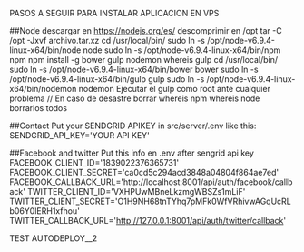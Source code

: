 PASOS A SEGUIR PARA INSTALAR APLICACION EN VPS

##Node
descargar en https://nodejs.org/es/
descomprimir en /opt
tar -C /opt -Jxvf archivo.tar.xz
cd /usr/local/bin/
sudo ln -s /opt/node-v6.9.4-linux-x64/bin/node node
sudo ln -s /opt/node-v6.9.4-linux-x64/bin/npm npm
npm install -g bower gulp nodemon
whereis gulp
cd /usr/local/bin/
sudo ln -s /opt/node-v6.9.4-linux-x64/bin/bower bower
sudo ln -s /opt/node-v6.9.4-linux-x64/bin/gulp gulp
sudo ln -s /opt/node-v6.9.4-linux-x64/bin/nodemon nodemon
Ejecutar el gulp como root ante cualquier problema
// En caso de desastre borrar
whereis npm
whereis node
borrarlos todos


##Contact
Put your SENDGRID APIKEY in src/server/.env like this:
SENDGRID_API_KEY='YOUR API KEY'

##Facebook and twitter
Put this info en .env after sengrid api key
FACEBOOK_CLIENT_ID='1839022376365731'
FACEBOOK_CLIENT_SECRET='ca0cd5c294acd3848a04804f864ae7ed'
FACEBOOK_CALLBACK_URL='http://localhost:8001/api/auth/facebook/callback'
TWITTER_CLIENT_ID='VXHPUwMBneLkzmgWBSZs1mLiF'
TWITTER_CLIENT_SECRET='O1H9NH68tnTYhq7pMFk0WfVRhivwAGqUcRLb06Y0lERH1xfhou'
TWITTER_CALLBACK_URL='http://127.0.0.1:8001/api/auth/twitter/callback'


TEST AUTODEPLOY__2